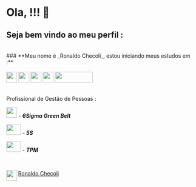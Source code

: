 Ola,  !!! 👊
===
## Seja bem vindo ao meu perfil :
<br>
### **Meu nome é _Ronaldo Checoli_, estou iniciando meus estudos em :**
<br><br>
<a href="url"><img src="https://upload.wikimedia.org/wikipedia/commons/thumb/6/61/HTML5_logo_and_wordmark.svg/200px-HTML5_logo_and_wordmark.svg.png" align="rigth" height="28" width="28" ></a>
<a href="url"><img src="https://upload.wikimedia.org/wikipedia/commons/thumb/d/d5/CSS3_logo_and_wordmark.svg/363px-CSS3_logo_and_wordmark.svg.png" align="rigth" height="28" width="28" ></a>
<a href="url"><img src="https://upload.wikimedia.org/wikipedia/commons/thumb/9/99/Unofficial_JavaScript_logo_2.svg/260px-Unofficial_JavaScript_logo_2.svg.png" align="rigth" height="28" width="28" ></a>
<a href="url"><img src="https://www.domosolucoes.com.br/wp-content/uploads/2020/09/power-bi.jpg" align="rigth" height="28" width="28" ></a>
<a href="url"><img src="https://www.python.org/static/img/python-logo.png" align="rigth" height="28" width="100" ></a>
<br><br>

Profissional de Gestão de Pessoas :

<a href="url"><img src="https://encrypted-tbn0.gstatic.com/images?q=tbn:ANd9GcSjygkEF9_SAAueyBCrhH8D6DTysVX8ErJ5Og&usqp=CAU" align="rigth" height="28" width="28" ></a> - 
**_6Sigma Green Belt_**
<br>

<a href="url"><img src="https://blogdaqualidade.com.br/wp-content/uploads/2012/06/5s.jpg" align="rigth" height="28" width="38" ></a>   - 
**_5S_**

<a href="url"><img src="https://www.researchgate.net/profile/Miguel-Sellitto/publication/304001917/figure/fig2/AS:377284134490113@1466962955174/Figura-2-Os-oito-pilares-da-TPM_Q320.jpg" align="rigth" height="28" width="38" ></a>   - 
**_TPM_**

<br>

<a href="url"><img src="https://pics.freeicons.io/uploads/icons/png/13594160351580961642-512.png" align="left" height="28" width="28" ></a> 
[Ronaldo Checoli](https://www.linkedin.com/in/ronaldochecoli-gestor/)


 
 

